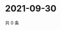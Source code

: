 # 2021-09-30

共 0 条

<!-- BEGIN WEIBO -->
<!-- 最后更新时间 Thu Sep 30 2021 14:10:16 GMT+0800 (China Standard Time) -->

<!-- END WEIBO -->
